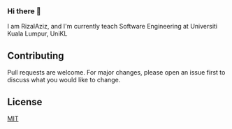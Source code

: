 ### Hi there 👋

I am RizalAziz, and I'm currently teach Software Engineering at Universiti Kuala Lumpur, UniKL 

## Contributing

Pull requests are welcome. For major changes, please open an issue first
to discuss what you would like to change.


## License

[MIT](https://choosealicense.com/licenses/mit/)



<!--
**mrrizalaziz/mrrizalaziz** is a ✨ _special_ ✨ repository because its `README.md` (this file) appears on your GitHub profile.

Here are some ideas to get you started:

- 🔭 I’m currently working on ...
- 🌱 I’m currently learning ...
- 👯 I’m looking to collaborate on ...
- 🤔 I’m looking for help with ...
- 💬 Ask me about ...
- 📫 How to reach me: ...
- 😄 Pronouns: ...
- ⚡ Fun fact: ...
-->
